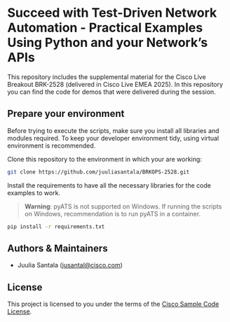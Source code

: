# Succeed with Test-Driven Network Automation - Practical Examples Using Python and your Network’s APIs

This repository includes the supplemental material for the Cisco Live Breakout BRK-2528 (delivered in Cisco Live EMEA 2025). In this repository you can find the code for demos that were delivered during the session.

## Prepare your environment

Before trying to execute the scripts, make sure you install all libraries and modules required. To keep your developer environment tidy, using virtual environment is recommended.

Clone this repository to the environment in which your are working:
```bash
git clone https://github.com/juuliasantala/BRKOPS-2528.git
```

Install the requirements to have all the necessary libraries for the code examples to work.

> **Warning**: pyATS is not supported on Windows. If running the scripts on Windows, recommendation is to run pyATS in a container.

```bash
pip install -r requirements.txt 
```

## Authors & Maintainers
* Juulia Santala (jusantal@cisco.com)

## License
This project is licensed to you under the terms of the [Cisco Sample Code License](LICENSE).
